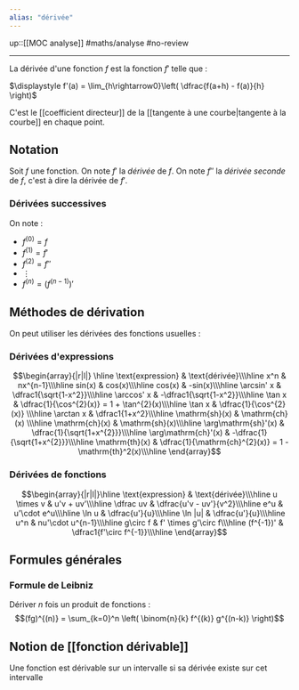 ```yaml
---
alias: "dérivée"
---
```

up::[[MOC analyse]]
#maths/analyse #no-review 

---


La dérivée d'une fonction $f$ est la fonction $f'$ telle que :

$\displaystyle f'(a) = \lim_{h\rightarrow0}\left( \dfrac{f(a+h) - f(a)}{h} \right)$

C'est le [[coefficient directeur]] de la [[tangente à une courbe|tangente à la courbe]] en chaque point.


## Notation
Soit $f$ une fonction.
On note $f'$ la *dérivée* de $f$.
On note $f''$ la *dérivée seconde* de $f$, c'est à dire la dérivée de $f'$.

### Dérivées successives
On note :
 - $f^{(0)}=f$
 - $f^{(1)}=f'$
 - $f^{(2)}=f''$
 - $\vdots$
 - $f^{(n)}=(f^{(n-1)})'$

## Méthodes de dérivation

On peut utiliser les dérivées des fonctions usuelles :

### Dérivées d'expressions
$$\begin{array}{|r|l|}
\hline
\text{expression} & \text{dérivée}\\\hline
x^n & nx^{n-1}\\\hline
sin(x) & cos(x)\\\hline
cos(x) & -sin(x)\\\hline
\arcsin' x & \dfrac1{\sqrt{1-x^2}}\\\hline
\arccos' x & -\dfrac1{\sqrt{1-x^2}}\\\hline
\tan x & \dfrac{1}{\cos^{2}(x)} = 1 + \tan^{2}(x)\\\hline
\tan x & \dfrac{1}{\cos^{2}(x)} \\\hline
\arctan x & \dfrac1{1+x^2}\\\hline
\mathrm{sh}(x) & \mathrm{ch}(x) \\\hline
\mathrm{ch}(x) & \mathrm{sh}(x)\\\hline
\arg\mathrm{sh}'(x) & \dfrac{1}{\sqrt{1+x^{2}}}\\\hline
\arg\mathrm{ch}'(x) & -\dfrac{1}{\sqrt{1+x^{2}}}\\\hline
\mathrm{th}(x) & \dfrac{1}{\mathrm{ch}^{2}(x)} = 1 - \mathrm{th}^2(x)\\\hline
\end{array}$$


### Dérivées de fonctions
$$\begin{array}{|r|l|}\hline
\text{expression} & \text{dérivée}\\\hline
u \times v & u'v + uv'\\\hline
\dfrac uv & \dfrac{u'v - uv'}{v^2}\\\hline
e^u & u'\cdot e^u\\\hline
\ln u & \dfrac{u'}{u}\\\hline
\ln |u| & \dfrac{u'}{u}\\\hline
u^n & nu'\cdot u^{n-1}\\\hline
g\circ f & f' \times g'\circ f\\\hline
(f^{-1})' & \dfrac1{f'\circ f^{-1}}\\\hline
\end{array}$$


## Formules générales
### Formule de Leibniz
Dériver $n$ fois un produit de fonctions :
$$(fg)^{(n)} = \sum_{k=0}^n \left( \binom{n}{k} f^{(k)} g^{(n-k)} \right)$$


## Notion de [[fonction dérivable]]
Une fonction est dérivable sur un intervalle si sa dérivée existe sur cet intervalle


